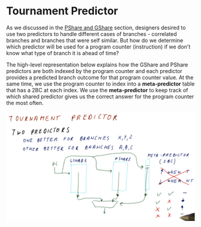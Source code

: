 # Tournament Predictor

As we discussed in the [PShare and GShare](./lesson4/../pshare.md) section,
designers desired to use two predictors to handle different cases of branches -
correlated branches and branches that were self similar. But how do we determine
which predictor will be used for a program counter (instruction) if we don't
know what type of branch it is ahead of time?

The high-level representation below explains how the GShare and PShare
predictors are both indexed by the program counter and each predictor provides
a predicted branch outcome for that program counter value. At the same time, we
use the program counter to index into a **meta-predictor** table that has a
2BC at each index. We use the **meta-predictor** to keep track of which shared
predictor gives us the correct answer for the program counter the most often.

![tournament-predictor](./img/tournament-predictor.png)